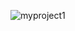 ![myproject1](https://github.com/nayoungkim0920/C-/assets/165350110/9d7e8c8c-d066-4e6c-82b7-23fe1007aa47)
